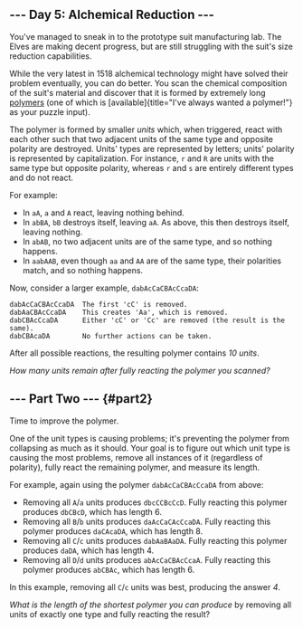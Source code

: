 \-\-- Day 5: Alchemical Reduction \-\--
---------------------------------------

You\'ve managed to sneak in to the prototype suit manufacturing lab. The
Elves are making decent progress, but are still struggling with the
suit\'s size reduction capabilities.

While the very latest in 1518 alchemical technology might have solved
their problem eventually, you can do better. You scan the chemical
composition of the suit\'s material and discover that it is formed by
extremely long [polymers](https://en.wikipedia.org/wiki/Polymer) (one of
which is [available]{title="I've always wanted a polymer!"} as your
puzzle input).

The polymer is formed by smaller *units* which, when triggered, react
with each other such that two adjacent units of the same type and
opposite polarity are destroyed. Units\' types are represented by
letters; units\' polarity is represented by capitalization. For
instance, `r` and `R` are units with the same type but opposite
polarity, whereas `r` and `s` are entirely different types and do not
react.

For example:

-   In `aA`, `a` and `A` react, leaving nothing behind.
-   In `abBA`, `bB` destroys itself, leaving `aA`. As above, this then
    destroys itself, leaving nothing.
-   In `abAB`, no two adjacent units are of the same type, and so
    nothing happens.
-   In `aabAAB`, even though `aa` and `AA` are of the same type, their
    polarities match, and so nothing happens.

Now, consider a larger example, `dabAcCaCBAcCcaDA`:

    dabAcCaCBAcCcaDA  The first 'cC' is removed.
    dabAaCBAcCcaDA    This creates 'Aa', which is removed.
    dabCBAcCcaDA      Either 'cC' or 'Cc' are removed (the result is the same).
    dabCBAcaDA        No further actions can be taken.

After all possible reactions, the resulting polymer contains *10 units*.

*How many units remain after fully reacting the polymer you scanned?*

\-\-- Part Two \-\-- {#part2}
--------------------

Time to improve the polymer.

One of the unit types is causing problems; it\'s preventing the polymer
from collapsing as much as it should. Your goal is to figure out which
unit type is causing the most problems, remove all instances of it
(regardless of polarity), fully react the remaining polymer, and measure
its length.

For example, again using the polymer `dabAcCaCBAcCcaDA` from above:

-   Removing all `A`/`a` units produces `dbcCCBcCcD`. Fully reacting
    this polymer produces `dbCBcD`, which has length 6.
-   Removing all `B`/`b` units produces `daAcCaCAcCcaDA`. Fully reacting
    this polymer produces `daCAcaDA`, which has length 8.
-   Removing all `C`/`c` units produces `dabAaBAaDA`. Fully reacting
    this polymer produces `daDA`, which has length 4.
-   Removing all `D`/`d` units produces `abAcCaCBAcCcaA`. Fully reacting
    this polymer produces `abCBAc`, which has length 6.

In this example, removing all `C`/`c` units was best, producing the
answer *4*.

*What is the length of the shortest polymer you can produce* by removing
all units of exactly one type and fully reacting the result?
